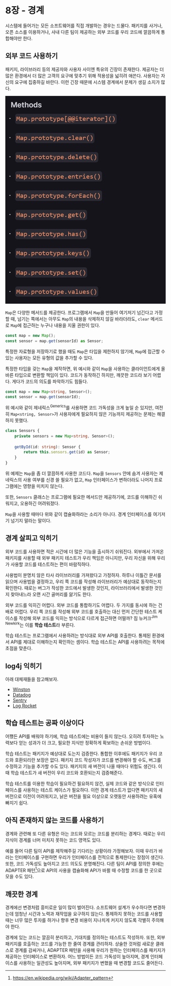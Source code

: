 <!--
author: Marshall Ku
date: 2022-04-08
-->

# 8장 - 경계

시스템에 들어가는 모든 소프트웨어를 직접 개발하는 경우는 드물다. 패키지를 사거나, 오픈 소스를 이용하거나, 사내 다른 팀이 제공하는 외부 코드를 우리 코드에 깔끔하게 통합해야만 한다.

## 외부 코드 사용하기

패키지, 라이브러리 등의 제공자와 사용자 사이엔 특유의 긴장이 존재한다. 제공자는 더 많은 환경에서 더 많은 고객의 요구에 맞추기 위해 적용성을 넓히려 애쓴다. 사용자는 자신의 요구에 집중하길 바란다. 이런 긴장 때문에 시스템 경계에서 문제가 생길 소지가 많다.

![Map의 메서드](/images/map_methods.png)

`Map`은 다양한 메서드를 제공한다. 프로그램에서 `Map`을 만들어 여기저기 넘긴다고 가정할 때, 넘기는 쪽에서는 아무도 `Map`의 내용을 삭제하지 않길 바라더라도, `clear` 메서드로 `Map`에 접근하는 누구나 내용을 지울 권한이 있다.

```ts
const map = new Map();
const sensor = map.get(sensorId) as Sensor;
```

특정한 자료형을 저장하기로 했을 때도 `Map`은 타입을 제한하지 않기에, `Map`에 접근할 수 있는 사용자는 모든 유형의 값을 추가할 수 있다.

특정한 타입을 갖는 `Map`을 제작하면, 위 예시와 같이 `Map`을 사용하는 클라이언트에게 올바른 타입으로 변환할 책임이 있다. 코드가 동작하긴 하지만, 깨끗한 코드라 보기 어렵다. 게다가 코드의 의도를 파악하기도 힘들다.

```ts
const map = new Map<string, Sensor>();
const sensor = map.get(sensorId);
```

위 예시와 같이 제네릭스<sup>Generics</sup>를 사용하면 코드 가독성을 크게 높일 순 있지만, 여전히 `Map<string, Sensor>`가 사용자에게 필요하지 않은 기능까지 제공하는 문제는 해결하지 못했다.

```ts
class Sensors {
    private sensors = new Map<string, Sensor>();

    getById(id: string): Sensor {
        return this.sensors.get(id) as Sensor;
    }
}
```

위 예제는 `Map`을 좀 더 깔끔하게 사용한 코드다. `Map`을 `Sensors` 안에 숨겨 사용자는 제네릭스의 사용 여부를 신경 쓸 필요가 없고, `Map` 인터페이스가 변하더라도 나머지 프로그램에는 영향을 미치지 않는다.

또한, `Sensors` 클래스는 프로그램에 필요한 메서드만 제공하기에, 코드를 이해하긴 쉬워지고, 오용하긴 어려워졌다.

`Map`을 사용할 때마다 위와 같이 캡슐화하라는 소리가 아니다. 경계 인터페이스를 여기저기 넘기지 말라는 말이다.

## 경계 살피고 익히기

외부 코드를 사용하면 적은 시간에 더 많은 기능을 출시하기 쉬워진다. 외부에서 가져온 패키지를 사용할 때 외부 패키지 테스트가 우리 책임은 아니지만, 우리 자신을 위해 우리가 사용할 코드를 테스트하는 편이 바람직하다.

사용법이 분명치 않은 타사 라이브러리를 가져왔다고 가정하자. 하루나 이틀간 문서를 읽으며 사용법을 결정하고, 우리 쪽 코드를 작성해 라이브러리가 예상대로 동작하는지 확인한다. 때로는 버그가 작성한 코드에서 발생한 것인지, 라이브러리에서 발생한 것인지 찾아내느라 오랜 시간 골머리를 앓기도 한다.

외부 코드를 익히긴 어렵다. 외부 코드를 통합하기도 어렵다. 두 가지를 동시에 하는 건 배로 어렵다. 우리 쪽 코드를 작성해 외부 코드를 호출하는 대신 먼저 간단한 테스트 케이스를 작성해 외부 코드를 익히는 방식으로 다르게 접근하면 어떨까? 짐 뉴커크<sup>Jim Newkirk</sup>는 이를 **학습 테스트**라 부른다.

학습 테스트는 프로그램에서 사용하려는 방식대로 외부 API를 호출한다. 통제된 환경에서 API를 제대로 이해하는지 확인하는 셈이다. 학습 테스트는 API를 사용하려는 목적에 초점을 맞춘다.

## log4j 익히기

아래 대체재들을 참고해보자.

-   [Winston](https://github.com/winstonjs/winston)
-   [Datadog](https://www.datadoghq.com/)
-   [Sentry](https://sentry.io/)
-   [Log Rocket](https://logrocket.com/)

## 학습 테스트는 공짜 이상이다

어쨌든 API를 배워야 하기에, 학습 테스트에는 비용이 들지 않는다. 오히려 투자하는 노력보다 얻는 성과가 더 크고, 필요한 지식만 정확하게 확보하는 손쉬운 방법이다.

학습 테스트는 패키지가 예상대로 도는지 검증한다. 통합한 이후에도 패키지가 우리 코드와 호환되리란 보장은 없다. 패키지 코드 작성자가 코드를 변경해야 할 수도, 버그를 수정하고 기능을 추가할 수도 있다. 패키지의 새 버전이 나올 때마다 위험도 생긴다. 이때 학습 테스트가 새 버전이 우리 코드와 호환되는지 검증해준다.

학습 테스트를 이용한 학습이 필요하건 필요하지 않건, 실제 코드와 같은 방식으로 인터페이스를 사용하는 테스트 케이스가 필요하다. 이런 경계 테스트가 없다면 패키지의 새 버전으로 이전이 어려워지고, 낡은 버전을 필요 이상으로 오랫동안 사용하려는 유혹에 빠지기 쉽다.

## 아직 존재하지 않는 코드를 사용하기

경계와 관련해 또 다른 유형은 아는 코드와 모르는 코드를 분리하는 경계다. 때로는 우리 지식이 경계를 너머 미치지 못하는 코드 영역도 있다.

예를 들어 다른 팀이 API를 제작해주길 기다리는 상황이라 가정해보자. 이때 우리가 바라는 인터페이스를 구현하면 우리가 인터페이스를 전적으로 통제한다는 장점이 생긴다. 또한, 코드 가독성도 높아지고 코드 의도도 분명해진다. 다른 팀이 API를 정의한 후에는 ADAPTER 패턴[^1]으로 API의 사용을 캡슐화해 API가 바뀔 때 수정할 코드를 한 곳으로 모을 수도 있다.

## 깨끗한 경계

경계에선 변경처럼 흥미로운 일이 많이 벌어진다. 소프트웨어 설계가 우수하다면 변경하는데 엄청난 시간과 노력과 재작업을 요구하지 않는다. 통제하지 못하는 코드를 사용할 때는 너무 많은 투자를 하거나 향후 변경 비용이 지나치게 커지지 않도록 각별히 주의해야 한다.

경계에 있는 코드는 깔끔히 분리하고, 기대치를 정의하는 테스트도 작성하자. 또한, 외부 패키지를 호출하는 코드를 가능한 한 줄여 경계를 관리하자. 상술한 것처럼 새로운 클래스로 경계를 감싸거나, ADAPTER 패턴을 사용해 우리가 원하는 인터페이스를 패키지가 제공하는 인터페이스로 변환하자. 어느 방법이든 코드 가독성이 높아지며, 경계 인터페이스를 사용하는 일관성도 높아지며, 외부 패키지가 변했을 때 변경할 코드도 줄어든다.

[^1]: https://en.wikipedia.org/wiki/Adapter_pattern
